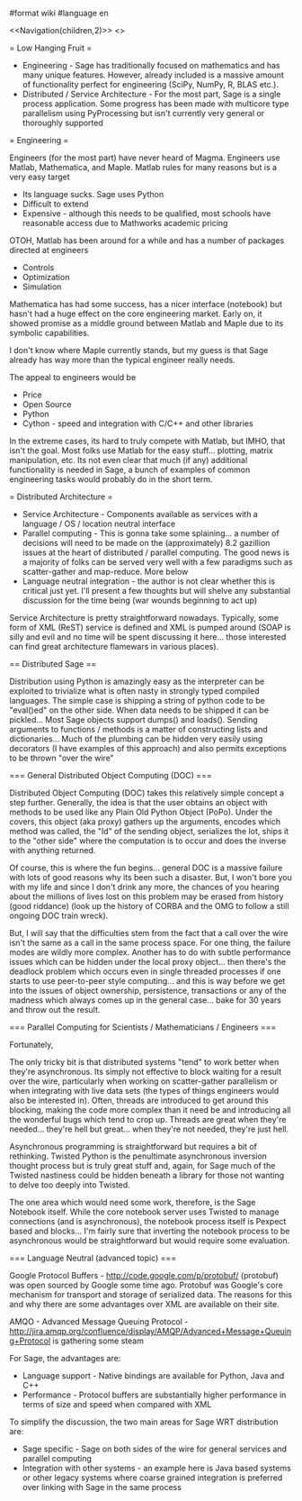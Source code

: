 #format wiki
#language en

<<Navigation(children,2)>>
<<TableOfContents>>

= Low Hanging Fruit =

 * Engineering - Sage has traditionally focused on mathematics and has many unique features.  However, already included is a massive amount of functionality perfect for engineering (SciPy, NumPy, R, BLAS etc.).  
 * Distributed / Service Architecture - For the most part, Sage is a single process application.  Some progress has been made with multicore type parallelism using PyProcessing but isn't currently very general or thoroughly supported

= Engineering =

Engineers (for the most part) have never heard of Magma.  Engineers use Matlab, Mathematica, and Maple.  Matlab rules for many reasons but is a very easy target

 * Its language sucks.  Sage uses Python
 * Difficult to extend
 * Expensive - although this needs to be qualified, most schools have reasonable access due to Mathworks academic pricing

OTOH, Matlab has been around for a while and has a number of packages directed at engineers
 * Controls
 * Optimization
 * Simulation

Mathematica has had some success, has a nicer interface (notebook) but hasn't had a huge effect on the core engineering market.  Early on, it showed promise as a middle ground between Matlab and Maple due to its symbolic capabilities.

I don't know where Maple currently stands, but my guess is that Sage already has way more than the typical engineer really needs.

The appeal to engineers would be
 * Price
 * Open Source
 * Python
 * Cython - speed and integration with C/C++ and other libraries

In the extreme cases, its hard to truly compete with Matlab, but IMHO, that isn't the goal.  Most folks use Matlab for the easy stuff... plotting, matrix manipulation, etc.  Its not even clear that much (if any) additional functionality is needed in Sage, a bunch of examples of common engineering tasks would probably do in the short term.

= Distributed Architecture =

 * Service Architecture - Components available as services with a language / OS / location neutral interface
 * Parallel computing - This is gonna take some splaining... a number of decisions will need to be made on the (approximately) 8.2 gazillion issues at the heart of distributed / parallel computing.  The good news is a majority of folks can be served very well with a few paradigms such as scatter-gather and map-reduce.  More below
 * Language neutral integration - the author is not clear whether this is critical just yet.  I'll present a few thoughts but will shelve any substantial discussion for the time being (war wounds beginning to act up)

Service Architecture is pretty straightforward nowadays.  Typically, some form of XML (ReST) service is defined and XML is pumped around (SOAP is silly and evil and no time will be spent discussing it here... those interested can find great architecture flamewars in various places).  

== Distributed Sage ==

Distribution using Python is amazingly easy as the interpreter can be exploited to trivialize what is often nasty in strongly typed compiled languages.  The simple case is shipping a string of python code to be "eval()ed" on the other side.  When data needs to be shipped it can be pickled... Most Sage objects support dumps() and loads().  Sending arguments to functions / methods is a matter of constructing lists and dictionaries... Much of the plumbing can be hidden very easily using decorators (I have examples of this approach) and also permits exceptions to be thrown "over the wire"

=== General Distributed Object Computing (DOC) ===

Distributed Object Computing (DOC) takes this relatively simple concept a step further.  Generally, the idea is that the user obtains an object with methods to be used like any Plain Old Python Object (PoPo).  Under the covers, this object (aka proxy) gathers up the arguments, encodes which method was called, the "Id" of the sending object, serializes the lot, ships it to the "other side" where the computation is to occur and does the inverse with anything returned.

Of course, this is where the fun begins... general DOC is a massive failure with lots of good reasons why its been such a disaster.  But, I won't bore you with my life and since I don't drink any more, the chances of you hearing about the millions of lives lost on this problem may be erased from history (good riddance) (look up the history of CORBA and the OMG to follow a still ongoing DOC train wreck).

But, I will say that the difficulties stem from the fact that a call over the wire isn't the same as a call in the same process space.  For one thing, the failure modes are wildly more complex.  Another has to do with subtle performance issues which can be hidden under the local proxy object...  then there's the deadlock problem which occurs even in single threaded processes if one starts to use peer-to-peer style computing... and this is way before we get into the issues of object ownership, persistence, transactions or any of the madness which always comes up in the general case... bake for 30 years and throw out the result.

=== Parallel Computing for Scientists / Mathematicians / Engineers ===

Fortunately, 

The only tricky bit is that distributed systems "tend" to work better when they're asynchronous.  Its simply not effective to block waiting for a result over the wire, particularly when working on scatter-gather parallelism or when integrating with live data sets (the types of things engineers would also be interested in).  Often, threads are introduced to get around this blocking, making the code more complex than it need be and introducing all the wonderful bugs which tend to crop up.  Threads are great when they're needed... they're hell but great... when they're not needed, they're just hell.

Asynchronous programming is straightforward but requires a bit of rethinking.  Twisted Python is the penultimate asynchronous inversion thought process but is truly great stuff and, again, for Sage much of the Twisted nastiness could be hidden beneath a library for those not wanting to delve too deeply into Twisted.

The one area which would need some work, therefore, is the Sage Notebook itself.  While the core notebook server uses Twisted to manage connections (and is asynchronous), the notebook process itself is Pexpect based and blocks...  I'm fairly sure that inverting the notebook process to be asynchronous would be straightforward but would require some evaluation.

=== Language Neutral (advanced topic) ===

Google Protocol Buffers - http://code.google.com/p/protobuf/ (protobuf) was open sourced by Google some time ago.  Protobuf was Google's core mechanism for transport and storage of serialized data.  The reasons for this and why there are some advantages over XML are available on their site.

AMQO - Advanced Message Queuing Protocol - http://jira.amqp.org/confluence/display/AMQP/Advanced+Message+Queuing+Protocol is gathering some steam

For Sage, the advantages are:
 * Language support - Native bindings are available for Python, Java and C++
 * Performance - Protocol buffers are substantially higher performance in terms of size and speed when compared with XML

To simplify the discussion, the two main areas for Sage WRT distribution are:
 * Sage specific - Sage on both sides of the wire for general services and parallel computing
 * Integration with other systems - an example here is Java based systems or other legacy systems where coarse grained integration is preferred over linking with Sage in the same process
